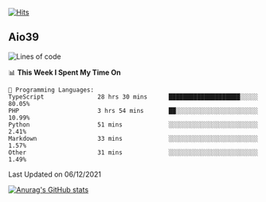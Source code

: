 [![Hits](https://hits.seeyoufarm.com/api/count/incr/badge.svg?url=https%3A%2F%2Fgithub.com%2Faio39&count_bg=%2339C5BB&title_bg=%23555555&icon=&icon_color=%23E7E7E7&title=hits&edge_flat=false)](https://hits.seeyoufarm.com)

## Aio39

<!--START_SECTION:waka-->
![Lines of code](https://img.shields.io/badge/From%20Hello%20World%20I%27ve%20Written-1%20Million%20lines%20of%20code-blue)

📊 **This Week I Spent My Time On** 

```text
💬 Programming Languages: 
TypeScript               28 hrs 30 mins      ████████████████████░░░░░   80.05% 
PHP                      3 hrs 54 mins       ██░░░░░░░░░░░░░░░░░░░░░░░   10.99% 
Python                   51 mins             ░░░░░░░░░░░░░░░░░░░░░░░░░   2.41% 
Markdown                 33 mins             ░░░░░░░░░░░░░░░░░░░░░░░░░   1.57% 
Other                    31 mins             ░░░░░░░░░░░░░░░░░░░░░░░░░   1.49%

```


 Last Updated on 06/12/2021
<!--END_SECTION:waka-->
[![Anurag's GitHub stats](https://github-readme-stats.vercel.app/api?username=aio39)](https://github.com/anuraghazra/github-readme-stats)

<!--
**aio39/aio39** is a ✨ _special_ ✨ repository because its `README.md` (this file) appears on your GitHub profile.

Here are some ideas to get you started:

- 🔭 I’m currently working on ...
- 🌱 I’m currently learning ...
- 👯 I’m looking to collaborate on ...
- 🤔 I’m looking for help with ...
- 💬 Ask me about ...
- 📫 How to reach me: ...
- 😄 Pronouns: ...
- ⚡ Fun fact: ...
-->
